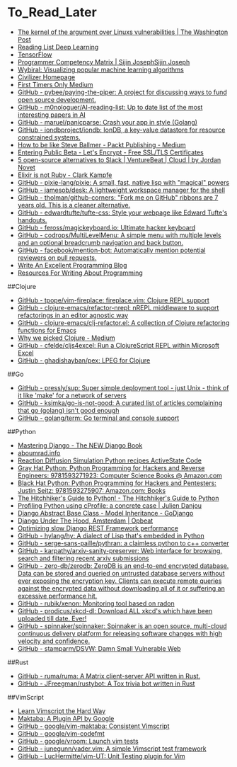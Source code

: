 # To_Read_Later
* [The kernel of the argument over Linuxs vulnerabilities | The Washington Post](http://www.washingtonpost.com/sf/business/2015/11/05/net-of-insecurity-the-kernel-of-the-argument/)
* [Reading List Deep Learning](http://deeplearning.net/reading-list/)
* [TensorFlow](http://www.tensorflow.org)
* [Programmer Competency Matrix | Sijin JosephSijin Joseph](http://sijinjoseph.com/programmer-competency-matrix/)
* [Wybiral: Visualizing popular machine learning algorithms](http://davywybiral.blogspot.com/2015/10/visualizing-popular-machine-learning.html)
* [Civilizer Homepage](http://suewonjp.github.io/civilizer/)
* [First Timers Only Medium](https://medium.com/@kentcdodds/first-timers-only-78281ea47455#.262hp8fgt)
* [GitHub - pybee/paying-the-piper: A project for discussing ways to fund open source development.](https://github.com/pybee/paying-the-piper)
* [GitHub - m0nologuer/AI-reading-list: Up to date list of the most interesting papers in AI](https://github.com/m0nologuer/ai-reading-list)
* [GitHub - maruel/panicparse: Crash your app in style (Golang)](https://github.com/maruel/panicparse)
* [GitHub - iondbproject/iondb: IonDB, a key-value datastore for resource constrained systems.](https://github.com/iondbproject/iondb)
* [How to be like Steve Ballmer - Packt Publishing - Medium](https://medium.com/packt-publishing/how-to-be-like-steve-ballmer-cf4c9803d74c#.g45vemxh6)
* [Entering Public Beta - Let's Encrypt - Free SSL/TLS Certificates](https://letsencrypt.org/2015/12/03/entering-public-beta.html)
* [5 open-source alternatives to Slack | VentureBeat | Cloud | by Jordan Novet](http://venturebeat.com/2015/11/27/5-open-source-alternatives-to-slack/)
* [Elixir is not Ruby - Clark Kampfe](https://zeroclarkthirty.com/2015-11-01-elixir-is-not-ruby.html)
* [GitHub - pixie-lang/pixie: A small, fast, native lisp with "magical" powers](https://github.com/pixie-lang/pixie)
* [GitHub - jamesob/desk: A lightweight workspace manager for the shell](https://github.com/jamesob/desk)
* [GitHub - tholman/github-corners: "Fork me on GitHub" ribbons are 7 years old. This is a cleaner alternative.](https://github.com/tholman/github-corners)
* [GitHub - edwardtufte/tufte-css: Style your webpage like Edward Tufte's handouts.](https://github.com/edwardtufte/tufte-css)
* [GitHub - feross/magickeyboard.io: Ultimate hacker keyboard](https://github.com/feross/magickeyboard.io)
* [GitHub - codrops/MultiLevelMenu: A simple menu with multiple levels and an optional breadcrumb navigation and back button.](https://github.com/codrops/multilevelmenu)
* [GitHub - facebook/mention-bot: Automatically mention potential reviewers on pull requests.](https://github.com/facebook/mention-bot)
* [Write An Excellent Programming Blog](https://emptysqua.re/blog/write-an-excellent-programming-blog/)
* [Resources For Writing About Programming](https://emptysqua.re/blog/resources-for-writing-about-programming/)

##Clojure
* [GitHub - tpope/vim-fireplace: fireplace.vim: Clojure REPL support](https://github.com/tpope/vim-fireplace)
* [GitHub - clojure-emacs/refactor-nrepl: nREPL middleware to support refactorings in an editor agnostic way](https://github.com/clojure-emacs/refactor-nrepl)
* [GitHub - clojure-emacs/clj-refactor.el: A collection of Clojure refactoring functions for Emacs](https://github.com/clojure-emacs/clj-refactor.el)
* [Why we picked Clojure - Medium](https://medium.com/@metabase/why-we-picked-clojure-448bf759dc83#.jmodn3iul)
* [GitHub - cfelde/cljs4excel: Run a ClojureScript REPL within Microsoft Excel](https://github.com/cfelde/cljs4excel)
* [GitHub - ghadishayban/pex: LPEG for Clojure](https://github.com/ghadishayban/pex)

##Go
* [GitHub - pressly/sup: Super simple deployment tool - just Unix - think of it like 'make' for a network of servers](https://github.com/pressly/sup)
* [GitHub - ksimka/go-is-not-good: A curated list of articles complaining that go (golang) isn't good enough](https://github.com/ksimka/go-is-not-good)
* [GitHub - golang/term: Go terminal and console support](https://github.com/golang/term)

##Python
* [Mastering Django - The NEW Django Book](http://Masteringdjango.com/django-book)
* [aboumrad.info](http://aboumrad.info/essential-python-tools-quality.html)
* [Reaction Diffusion Simulation Python recipes ActiveState Code](http://code.activestate.com/recipes/579114-reaction-diffusion-simulation/)
* [Gray Hat Python: Python Programming for Hackers and Reverse Engineers: 9781593271923: Computer Science Books @ Amazon.com](http://www.amazon.com/Gray-Hat-Python-Programming-Engineers/dp/1593271921/ref=asap_bc?ie=UTF8)
* [Black Hat Python: Python Programming for Hackers and Pentesters: Justin Seitz: 9781593275907: Amazon.com: Books](http://www.amazon.com/Black-Hat-Python-Programming-Pentesters/dp/1593275900/ref=asap_bc?ie=UTF8)
* [The Hitchhiker's Guide to Python! - The Hitchhiker's Guide to Python](http://docs.python-guide.org/en/latest/)
* [Profiling Python using cProfile: a concrete case | Julien Danjou](https://julien.danjou.info/blog/2015/guide-to-python-profiling-cprofile-concrete-case-carbonara)
* [Django Abstract Base Class - Model Inheritance - GoDjango](https://godjango.com/blog/django-abstract-base-class-model-inheritance/)
* [Django Under The Hood, Amsterdam | Opbeat](https://opbeat.com/events/duth/)
* [Optimizing slow Django REST Framework performance](https://ses4j.github.io/2015/11/23/optimizing-slow-django-rest-framework-performance/)
* [GitHub - hylang/hy: A dialect of Lisp that's embedded in Python](https://github.com/hylang/hy)
* [GitHub - serge-sans-paille/pythran: a claimless python to c++ converter](https://github.com/serge-sans-paille/pythran)
* [GitHub - karpathy/arxiv-sanity-preserver: Web interface for browsing, search and filtering recent arxiv submissions](https://github.com/karpathy/arxiv-sanity-preserver)
* [GitHub - zero-db/zerodb: ZeroDB is an end-to-end encrypted database. Data can be stored and queried on untrusted database servers without ever exposing the encryption key. Clients can execute remote queries against the encrypted data without downloading all of it or suffering an excessive performance hit.](https://github.com/zero-db/zerodb)
* [GitHub - rubik/xenon: Monitoring tool based on radon](https://github.com/rubik/xenon)
* [GitHub - prodicus/xkcd-dl: Download ALL xkcd's which have been uploaded till date. Ever!](https://github.com/prodicus/xkcd-dl)
* [GitHub - spinnaker/spinnaker: Spinnaker is an open source, multi-cloud continuous delivery platform for releasing software changes with high velocity and confidence.](https://github.com/spinnaker/spinnaker)
* [GitHub - stamparm/DSVW: Damn Small Vulnerable Web](https://github.com/stamparm/dsvw)

##Rust
* [GitHub - ruma/ruma: A Matrix client-server API written in Rust.](https://github.com/ruma/ruma)
* [GitHub - JFreegman/rustybot: A Tox trivia bot written in Rust](https://github.com/jfreegman/rustybot)

##VimScript
* [Learn Vimscript the Hard Way](http://learnvimscriptthehardway.stevelosh.com/)
* [Maktaba: A Plugin API by Google](http://usevim.com/2013/12/11/maktaba/)
* [GitHub - google/vim-maktaba: Consistent Vimscript](https://github.com/google/vim-maktaba)
* [GitHub - google/vim-codefmt](https://github.com/google/vim-codefmt)
* [GitHub - google/vroom: Launch vim tests](https://github.com/google/vroom)
* [GitHub - junegunn/vader.vim: A simple Vimscript test framework](https://github.com/junegunn/vader.vim)
* [GitHub - LucHermitte/vim-UT: Unit Testing plugin for Vim](https://github.com/luchermitte/vim-ut)
